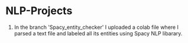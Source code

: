 # NLP-Projects

1. In the branch 'Spacy_entity_checker' I uploaded a colab file where I parsed a text file and labeled all its entities using Spacy NLP libarary. 
